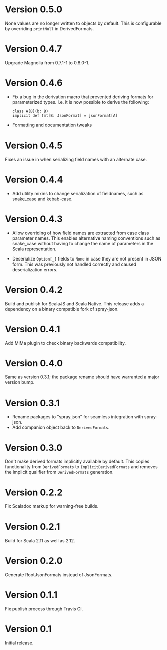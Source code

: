 # Version 0.5.0

None values are no longer written to objects by default. This is
configurable by overriding `printNull` in DerivedFormats.

# Version 0.4.7

 Upgrade Magnolia from 0.7.1-1 to 0.8.0-1.

# Version 0.4.6

- Fix a bug in the derivation macro that prevented deriving formats for
  parameterized types. I.e. it is now possible to derive the following:
  ```
  class A[B](b: B)
  implicit def fmt[B: JsonFormat] = jsonFormat[A]
  ```

- Formatting and documentation tweaks

# Version 0.4.5

Fixes an issue in when serializing field names with an alternate case.

# Version 0.4.4

- Add utility mixins to change serialization of fieldnames, such as
  snake_case and kebab-case.

# Version 0.4.3

- Allow overriding of how field names are extracted from case class
  parameter names. This enables alternative naming conventions such as
  snake_case without having to change the name of parameters in the
  Scala representation.

- Deserialize `Option[_]` fields to `None` in case they are not
  present in JSON form. This was previously not handled correctly and
  caused deserialization errors.

# Version 0.4.2

Build and publish for ScalaJS and Scala Native. This release adds a
dependency on a binary compatible fork of spray-json.

# Version 0.4.1

Add MiMa plugin to check binary backwards compatibility.

# Version 0.4.0

Same as version 0.3.1; the package rename should have warranted a
major version bump.

# Version 0.3.1

- Rename packages to "spray.json" for seamless integration with
  spray-json.
- Add companion object back to `DerivedFormats`.

# Version 0.3.0

Don't make derived formats implicitly available by default. This
copies functionality from `DerivedFormats` to `ImplicitDerivedFormats`
and removes the implicit qualifier from `DerivedFormats` generation.

# Version 0.2.2

Fix Scaladoc markup for warning-free builds.

# Version 0.2.1

Build for Scala 2.11 as well as 2.12.

# Version 0.2.0

Generate RootJsonFormats instead of JsonFormats.

# Version 0.1.1

Fix publish process through Travis CI.

# Version 0.1

Initial release.
